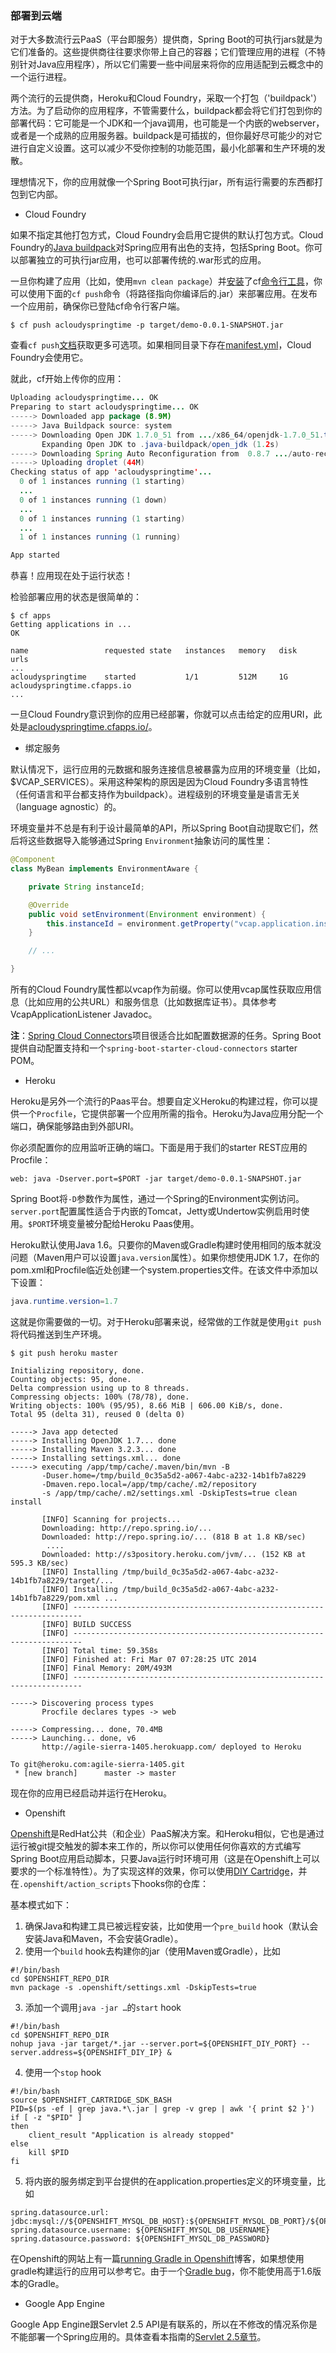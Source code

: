 ### 部署到云端

对于大多数流行云PaaS（平台即服务）提供商，Spring Boot的可执行jars就是为它们准备的。这些提供商往往要求你带上自己的容器；它们管理应用的进程（不特别针对Java应用程序），所以它们需要一些中间层来将你的应用适配到云概念中的一个运行进程。

两个流行的云提供商，Heroku和Cloud Foundry，采取一个打包（'buildpack'）方法。为了启动你的应用程序，不管需要什么，buildpack都会将它们打包到你的部署代码：它可能是一个JDK和一个java调用，也可能是一个内嵌的webserver，或者是一个成熟的应用服务器。buildpack是可插拔的，但你最好尽可能少的对它进行自定义设置。这可以减少不受你控制的功能范围，最小化部署和生产环境的发散。

理想情况下，你的应用就像一个Spring Boot可执行jar，所有运行需要的东西都打包到它内部。

* Cloud Foundry

如果不指定其他打包方式，Cloud Foundry会启用它提供的默认打包方式。Cloud Foundry的[Java buildpack](https://github.com/cloudfoundry/java-buildpack)对Spring应用有出色的支持，包括Spring Boot。你可以部署独立的可执行jar应用，也可以部署传统的.war形式的应用。

一旦你构建了应用（比如，使用`mvn clean package`）并[安装](http://docs.cloudfoundry.org/devguide/installcf/install-go-cli.html)了cf[命令行工具](http://docs.cloudfoundry.org/devguide/installcf/install-go-cli.html)，你可以使用下面的`cf push`命令（将路径指向你编译后的.jar）来部署应用。在发布一个应用前，确保你已登陆cf命令行客户端。
```shell
$ cf push acloudyspringtime -p target/demo-0.0.1-SNAPSHOT.jar
```
查看`cf push`[文档](http://docs.cloudfoundry.org/devguide/installcf/whats-new-v6.html#push)获取更多可选项。如果相同目录下存在[manifest.yml](http://docs.cloudfoundry.org/devguide/deploy-apps/manifest.html)，Cloud Foundry会使用它。

就此，cf开始上传你的应用：
```java
Uploading acloudyspringtime... OK
Preparing to start acloudyspringtime... OK
-----> Downloaded app package (8.9M)
-----> Java Buildpack source: system
-----> Downloading Open JDK 1.7.0_51 from .../x86_64/openjdk-1.7.0_51.tar.gz (1.8s)
       Expanding Open JDK to .java-buildpack/open_jdk (1.2s)
-----> Downloading Spring Auto Reconfiguration from  0.8.7 .../auto-reconfiguration-0.8.7.jar (0.1s)
-----> Uploading droplet (44M)
Checking status of app 'acloudyspringtime'...
  0 of 1 instances running (1 starting)
  ...
  0 of 1 instances running (1 down)
  ...
  0 of 1 instances running (1 starting)
  ...
  1 of 1 instances running (1 running)

App started
```
恭喜！应用现在处于运行状态！

检验部署应用的状态是很简单的：
```shell
$ cf apps
Getting applications in ...
OK

name                 requested state   instances   memory   disk   urls
...
acloudyspringtime    started           1/1         512M     1G     acloudyspringtime.cfapps.io
...
```
一旦Cloud Foundry意识到你的应用已经部署，你就可以点击给定的应用URI，此处是[acloudyspringtime.cfapps.io/](http://acloudyspringtime.cfapps.io/)。

- 绑定服务

默认情况下，运行应用的元数据和服务连接信息被暴露为应用的环境变量（比如，$VCAP_SERVICES）。采用这种架构的原因是因为Cloud Foundry多语言特性（任何语言和平台都支持作为buildpack）。进程级别的环境变量是语言无关（language agnostic）的。

环境变量并不总是有利于设计最简单的API，所以Spring Boot自动提取它们，然后将这些数据导入能够通过Spring `Environment`抽象访问的属性里：
```java
@Component
class MyBean implements EnvironmentAware {

    private String instanceId;

    @Override
    public void setEnvironment(Environment environment) {
        this.instanceId = environment.getProperty("vcap.application.instance_id");
    }

    // ...

}
```
所有的Cloud Foundry属性都以vcap作为前缀。你可以使用vcap属性获取应用信息（比如应用的公共URL）和服务信息（比如数据库证书）。具体参考VcapApplicationListener Javadoc。

**注**：[Spring Cloud Connectors](http://cloud.spring.io/spring-cloud-connectors/)项目很适合比如配置数据源的任务。Spring Boot提供自动配置支持和一个`spring-boot-starter-cloud-connectors` starter POM。

* Heroku

Heroku是另外一个流行的Paas平台。想要自定义Heroku的构建过程，你可以提供一个`Procfile`，它提供部署一个应用所需的指令。Heroku为Java应用分配一个端口，确保能够路由到外部URI。

你必须配置你的应用监听正确的端口。下面是用于我们的starter REST应用的Procfile：
```shell
web: java -Dserver.port=$PORT -jar target/demo-0.0.1-SNAPSHOT.jar
```
Spring Boot将`-D`参数作为属性，通过一个Spring的Environment实例访问。`server.port`配置属性适合于内嵌的Tomcat，Jetty或Undertow实例启用时使用。`$PORT`环境变量被分配给Heroku Paas使用。

Heroku默认使用Java 1.6。只要你的Maven或Gradle构建时使用相同的版本就没问题（Maven用户可以设置`java.version`属性）。如果你想使用JDK 1.7，在你的pom.xml和Procfile临近处创建一个system.properties文件。在该文件中添加以下设置：
```java
java.runtime.version=1.7
```
这就是你需要做的一切。对于Heroku部署来说，经常做的工作就是使用`git push`将代码推送到生产环境。
```shell
$ git push heroku master

Initializing repository, done.
Counting objects: 95, done.
Delta compression using up to 8 threads.
Compressing objects: 100% (78/78), done.
Writing objects: 100% (95/95), 8.66 MiB | 606.00 KiB/s, done.
Total 95 (delta 31), reused 0 (delta 0)

-----> Java app detected
-----> Installing OpenJDK 1.7... done
-----> Installing Maven 3.2.3... done
-----> Installing settings.xml... done
-----> executing /app/tmp/cache/.maven/bin/mvn -B
       -Duser.home=/tmp/build_0c35a5d2-a067-4abc-a232-14b1fb7a8229
       -Dmaven.repo.local=/app/tmp/cache/.m2/repository
       -s /app/tmp/cache/.m2/settings.xml -DskipTests=true clean install

       [INFO] Scanning for projects...
       Downloading: http://repo.spring.io/...
       Downloaded: http://repo.spring.io/... (818 B at 1.8 KB/sec)
        ....
       Downloaded: http://s3pository.heroku.com/jvm/... (152 KB at 595.3 KB/sec)
       [INFO] Installing /tmp/build_0c35a5d2-a067-4abc-a232-14b1fb7a8229/target/...
       [INFO] Installing /tmp/build_0c35a5d2-a067-4abc-a232-14b1fb7a8229/pom.xml ...
       [INFO] ------------------------------------------------------------------------
       [INFO] BUILD SUCCESS
       [INFO] ------------------------------------------------------------------------
       [INFO] Total time: 59.358s
       [INFO] Finished at: Fri Mar 07 07:28:25 UTC 2014
       [INFO] Final Memory: 20M/493M
       [INFO] ------------------------------------------------------------------------

-----> Discovering process types
       Procfile declares types -> web

-----> Compressing... done, 70.4MB
-----> Launching... done, v6
       http://agile-sierra-1405.herokuapp.com/ deployed to Heroku

To git@heroku.com:agile-sierra-1405.git
 * [new branch]      master -> master

```
现在你的应用已经启动并运行在Heroku。

* Openshift

[Openshift](https://www.openshift.com/)是RedHat公共（和企业）PaaS解决方案。和Heroku相似，它也是通过运行被git提交触发的脚本来工作的，所以你可以使用任何你喜欢的方式编写Spring Boot应用启动脚本，只要Java运行时环境可用（这是在Openshift上可以要求的一个标准特性）。为了实现这样的效果，你可以使用[DIY Cartridge](https://www.openshift.com/developers/do-it-yourself)，并在`.openshift/action_scripts`下hooks你的仓库：

基本模式如下：

1. 确保Java和构建工具已被远程安装，比如使用一个`pre_build` hook（默认会安装Java和Maven，不会安装Gradle）。
2. 使用一个`build` hook去构建你的jar（使用Maven或Gradle），比如
```shell
#!/bin/bash
cd $OPENSHIFT_REPO_DIR
mvn package -s .openshift/settings.xml -DskipTests=true
```
3. 添加一个调用`java -jar …​`的`start` hook
```shell
#!/bin/bash
cd $OPENSHIFT_REPO_DIR
nohup java -jar target/*.jar --server.port=${OPENSHIFT_DIY_PORT} --server.address=${OPENSHIFT_DIY_IP} &
```
4. 使用一个`stop` hook
```shell
#!/bin/bash
source $OPENSHIFT_CARTRIDGE_SDK_BASH
PID=$(ps -ef | grep java.*\.jar | grep -v grep | awk '{ print $2 }')
if [ -z "$PID" ]
then
    client_result "Application is already stopped"
else
    kill $PID
fi
```
5. 将内嵌的服务绑定到平台提供的在application.properties定义的环境变量，比如
```shell
spring.datasource.url: jdbc:mysql://${OPENSHIFT_MYSQL_DB_HOST}:${OPENSHIFT_MYSQL_DB_PORT}/${OPENSHIFT_APP_NAME}
spring.datasource.username: ${OPENSHIFT_MYSQL_DB_USERNAME}
spring.datasource.password: ${OPENSHIFT_MYSQL_DB_PASSWORD}
```
在Openshift的网站上有一篇[running Gradle in Openshift](https://www.openshift.com/blogs/run-gradle-builds-on-openshift)博客，如果想使用gradle构建运行的应用可以参考它。由于一个[Gradle bug](http://issues.gradle.org/browse/GRADLE-2871)，你不能使用高于1.6版本的Gradle。

* Google App Engine

Google App Engine跟Servlet 2.5 API是有联系的，所以在不修改的情况系你是不能部署一个Spring应用的。具体查看本指南的[Servlet 2.5章节](http://docs.spring.io/spring-boot/docs/current-SNAPSHOT/reference/htmlsingle/#howto-servlet-2-5)。
